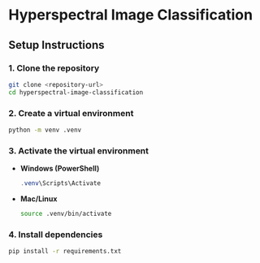 # Hyperspectral Image Classification

## Setup Instructions

### 1. Clone the repository

```bash
git clone <repository-url>
cd hyperspectral-image-classification
```

### 2. Create a virtual environment

```bash
python -m venv .venv
```

### 3. Activate the virtual environment

- **Windows (PowerShell)**
  ```powershell
  .venv\Scripts\Activate
  ```
- **Mac/Linux**
  ```bash
  source .venv/bin/activate
  ```

### 4. Install dependencies

```bash
pip install -r requirements.txt
```
